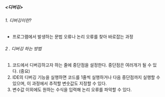 ##### <디버깅>


###### 1. 디버깅이란?
 - 프로그램에서 발생하는 문법 오류나 논리 오류를 찾아 바로잡는 과정


###### 2 . 디버깅 하는 방법
1. 코드에서 디버깅하고자 하는 줄에 중단점을 설정한다. 중단점은 여러개가 될 수 있다. (중요)
2. IDE의 디버깅 기능을 실행하면 코드를 1줄씩 실행하거나 다음 중단점까지 실행할 수 있으며, 이 과정에서 추적할 변숫값도 지정할 수 있다.
3. 변수값 이외에도 원하는 수식을 입력해 논리 오류를 파악할 수 있다.
